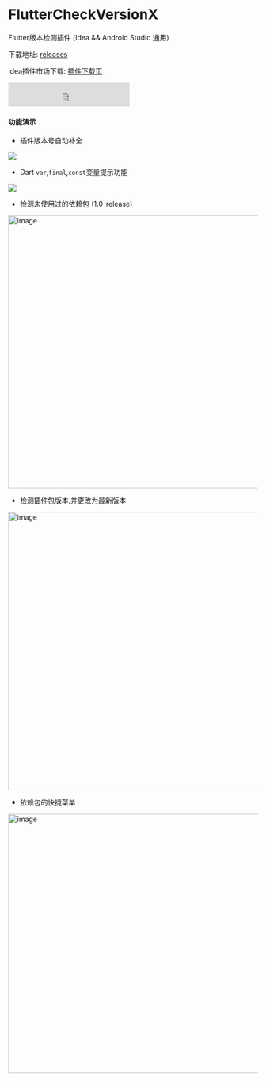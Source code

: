 # FlutterCheckVersionX

Flutter版本检测插件 (Idea && Android Studio 通用)

下载地址: [releases](https://github.com/mdddj/dd_flutter_idea_plugin/releases)

idea插件市场下载: [插件下载页](https://plugins.jetbrains.com/plugin/18986-fluttercheckversionx)
<p>
<iframe frameborder="none" width="245px" height="48px" src="https://plugins.jetbrains.com/embeddable/install/18986"></iframe>
</p>

#### 功能演示

* 插件版本号自动补全

<img src="https://user-images.githubusercontent.com/29020213/164222888-8d50a2fd-da2d-4d9e-846f-9ebcb5e71cc9.gif" />

* Dart `var`,`final`,`const`变量提示功能
<img src='https://s1.ax1x.com/2022/04/20/LrZ978.png' />

* 检测未使用过的依赖包 (1.0-release)

<img width="551" alt="image" src="https://user-images.githubusercontent.com/29020213/163786791-8183a6ac-7e15-4fa0-b958-bada3ff320d3.png">

* 检测插件包版本,并更改为最新版本

<img width="562" alt="image" src="https://user-images.githubusercontent.com/29020213/163691505-71f581ef-7780-468c-b2d9-ae194653c389.png">

* 依赖包的快捷菜单

<img width="524" alt="image" src="https://user-images.githubusercontent.com/29020213/163787834-ddc8538d-5511-4988-8627-3002c8d6e0f5.png">